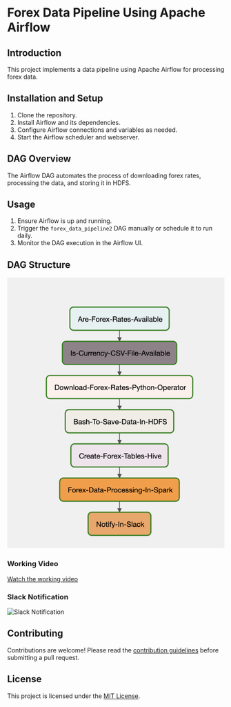# Forex Data Pipeline Using Apache Airflow

## Introduction
This project implements a data pipeline using Apache Airflow for processing forex data.

## Installation and Setup
1. Clone the repository.
2. Install Airflow and its dependencies.
3. Configure Airflow connections and variables as needed.
4. Start the Airflow scheduler and webserver.

## DAG Overview
The Airflow DAG automates the process of downloading forex rates, processing the data, and storing it in HDFS.

## Usage
1. Ensure Airflow is up and running.
2. Trigger the `forex_data_pipeline2` DAG manually or schedule it to run daily.
3. Monitor the DAG execution in the Airflow UI.

## DAG Structure

![Flow of DAG](assets/airflow-dag.png)

### Working Video
[Watch the working video](link/to/your/working/video)

### Slack Notification
![Slack Notification](path/to/your/slack/notification/image.png)

## Contributing
Contributions are welcome! Please read the [contribution guidelines](CONTRIBUTING.md) before submitting a pull request.

## License
This project is licensed under the [MIT License](LICENSE).
